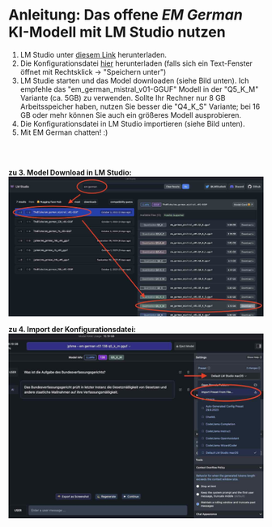 # Anleitung: Das offene *EM German* KI-Modell mit LM Studio nutzen

1. LM Studio unter [diesem Link](https://lmstudio.ai/) herunterladen.
2. Die Konfigurationsdatei [hier](lm_studio_em_german.preset.json) herunterladen (falls sich ein Text-Fenster öffnet mit Rechtsklick -> "Speichern unter")
3. LM Studie starten und das Model downloaden (siehe Bild unten). Ich empfehle das "em_german_mistral_v01-GGUF" Modell in der "Q5_K_M" Variante (ca. 5GB) zu verwenden. Sollte Ihr Rechner nur 8 GB Arbeitsspeicher haben, nutzen Sie besser die "Q4_K_S" Variante; bei 16 GB oder mehr können Sie auch ein größeres Modell ausprobieren.
4. Die Konfigurationsdatei in LM Studio importieren (siehe Bild unten).
5. Mit EM German chatten! :)

<br>
<br>


**zu 3. Model Download in LM Studio:**
![Download](screenshots/download_model.jpg)

**zu 4. Import der Konfigurationsdatei:**
![Download](screenshots/import_preset.jpg)

